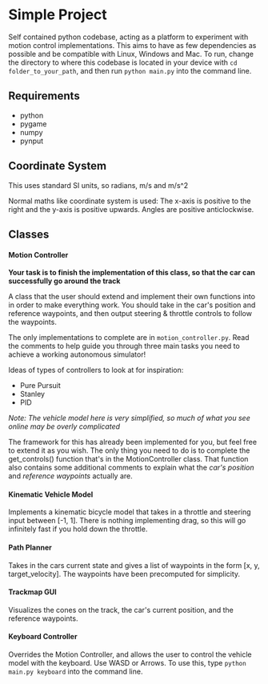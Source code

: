 # Simple Project
Self contained python codebase, acting as a platform to experiment with motion control implementations. This aims to have as few dependencies as possible and be compatible with Linux, Windows and Mac. To run, change the directory to where this codebase is located in your device with `cd folder_to_your_path`, and then run `python main.py` into the command line.

## Requirements
 - python
 - pygame
 - numpy
 - pynput

## Coordinate System
This uses standard SI units, so radians, m/s and m/s^2

Normal maths like coordinate system is used:
The x-axis is positive to the right and the y-axis is positive upwards.
Angles are positive anticlockwise.

## Classes

#### Motion Controller
**Your task is to finish the implementation of this class, so that the car can successfully go around the track**

A class that the user should extend and implement their own functions into in order to make everything work.
You should take in the car's position and reference waypoints, and then output steering & throttle controls to follow the waypoints.

The only implementations to complete are in `motion_controller.py`. Read the comments to help guide you through three main tasks you need to achieve a working autonomous simulator!

Ideas of types of controllers to look at for inspiration:
 - Pure Pursuit
 - Stanley
 - PID

*Note: The vehicle model here is very simplified, so much of what you see online may be overly complicated*

The framework for this has already been implemented for you, but feel free to extend it as you wish. The only thing you need to do is to complete the get_controls() function that's in the MotionController class. That function also contains some additional comments to explain what the *car's position* and *reference waypoints* actually are.

#### Kinematic Vehicle Model
Implements a kinematic bicycle model that takes in a throttle and steering input between [-1, 1].
There is nothing implementing drag, so this will go infinitely fast if you hold down the throttle.

#### Path Planner
Takes in the cars current state and gives a list of waypoints in the form [x, y, target_velocity]. The waypoints have been precomputed for simplicity.

#### Trackmap GUI
Visualizes the cones on the track, the car's current position, and the reference waypoints.

#### Keyboard Controller
Overrides the Motion Controller, and allows the user to control the vehicle model with the keyboard. Use WASD or Arrows.
To use this, type `python main.py keyboard` into the command line.

